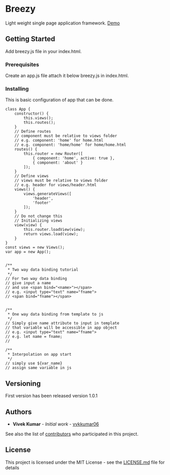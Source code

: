 ﻿# Breezy 

Light weight single page application framework. [Demo](https://vvkkumar06.github.io/breezy)

## Getting Started

Add breezy.js file in your index.html.

### Prerequisites

Create an app.js file attach it below breezy.js in index.html.

### Installing

This is basic configuration of app that can be done.

```
class App {
    constructor() {
        this.views();
        this.routes();
    }
    // Define routes
    // component must be relative to views folder
    // e.g. component: 'home' for home.html
    // e.g. component: 'home/home' for home/home.html
    routes() {
        this.router = new Router([
            { component: 'home', active: true },
            { component: 'about' }
        ]);
    }
    // Define views
    // views must be relative to views folder
    // e.g. header for views/header.html
    views() {
        views.generateViews([
            'header',
            'footer'
        ]);
    }
    // Do not change this
    // Initializing views
    view(view) {
        this.router.loadView(view);
        return views.load(view);
    }
}
const views = new Views();
var app = new App();
```

```

/**
 * Two way data binding tutorial
 */
// For two way data binding
// give input a name 
// and use <span bind="<name>"></span>
// e.g. <input type="text" name="fname">
// <span bind="fname"></span>


/**
 * One way data binding from template to js
 */
// Simply give name attribute to input in template
// that variable will be accessible in app object
// e.g. <input type="text" name="fname">
// e.g. let name = fname;
//

/**
 * Interpolation on app start
 */
// simply use ${var_name} 
// assign same variable in js
```

## Versioning

First version has been released version 1.0.1

## Authors

* **Vivek Kumar** - *Initial work* - [vvkkumar06](https://github.com/vvkkumar06)

See also the list of [contributors](https://github.com/your/project/contributors) who participated in this project.

## License

This project is licensed under the MIT License - see the [LICENSE.md](LICENSE.md) file for details

